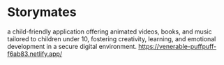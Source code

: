 # Storymates
a child-friendly application offering animated videos, books, and music tailored to children under 10, fostering creativity, learning, and emotional development in a secure digital environment.
https://venerable-puffpuff-f6ab83.netlify.app/
